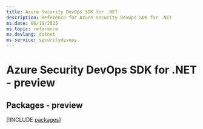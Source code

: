 ```yaml
---
title: Azure Security DevOps SDK for .NET
description: Reference for Azure Security DevOps SDK for .NET
ms.date: 06/18/2025
ms.topic: reference
ms.devlang: dotnet
ms.service: securitydevops
---
```

# Azure Security DevOps SDK for .NET - preview
## Packages - preview
[!INCLUDE [packages](security-devops-index.md)]